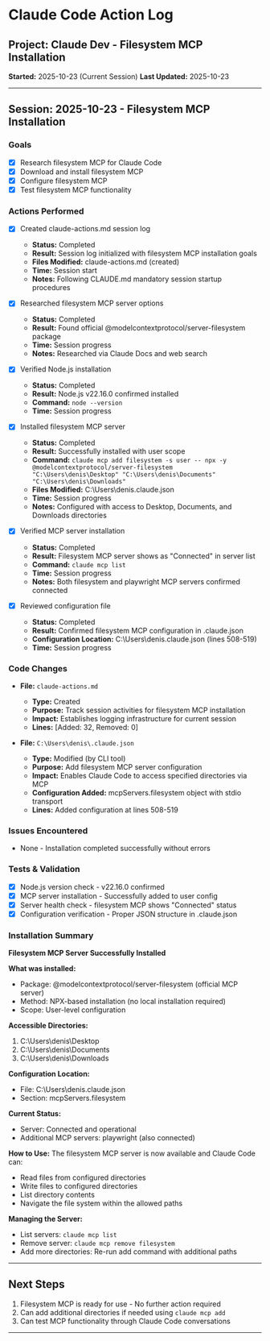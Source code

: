 # Claude Code Action Log

## Project: Claude Dev - Filesystem MCP Installation
**Started:** 2025-10-23 (Current Session)
**Last Updated:** 2025-10-23

---

## Session: 2025-10-23 - Filesystem MCP Installation

### Goals
- [x] Research filesystem MCP for Claude Code
- [x] Download and install filesystem MCP
- [x] Configure filesystem MCP
- [x] Test filesystem MCP functionality

### Actions Performed
- [x] Created claude-actions.md session log
  - **Status:** Completed
  - **Result:** Session log initialized with filesystem MCP installation goals
  - **Files Modified:** claude-actions.md (created)
  - **Time:** Session start
  - **Notes:** Following CLAUDE.md mandatory session startup procedures

- [x] Researched filesystem MCP server options
  - **Status:** Completed
  - **Result:** Found official @modelcontextprotocol/server-filesystem package
  - **Time:** Session progress
  - **Notes:** Researched via Claude Docs and web search

- [x] Verified Node.js installation
  - **Status:** Completed
  - **Result:** Node.js v22.16.0 confirmed installed
  - **Command:** `node --version`
  - **Time:** Session progress

- [x] Installed filesystem MCP server
  - **Status:** Completed
  - **Result:** Successfully installed with user scope
  - **Command:** `claude mcp add filesystem -s user -- npx -y @modelcontextprotocol/server-filesystem "C:\Users\denis\Desktop" "C:\Users\denis\Documents" "C:\Users\denis\Downloads"`
  - **Files Modified:** C:\Users\denis\.claude.json
  - **Time:** Session progress
  - **Notes:** Configured with access to Desktop, Documents, and Downloads directories

- [x] Verified MCP server installation
  - **Status:** Completed
  - **Result:** Filesystem MCP server shows as "Connected" in server list
  - **Command:** `claude mcp list`
  - **Time:** Session progress
  - **Notes:** Both filesystem and playwright MCP servers confirmed connected

- [x] Reviewed configuration file
  - **Status:** Completed
  - **Result:** Confirmed filesystem MCP configuration in .claude.json
  - **Configuration Location:** C:\Users\denis\.claude.json (lines 508-519)
  - **Time:** Session progress

### Code Changes
- **File:** `claude-actions.md`
  - **Type:** Created
  - **Purpose:** Track session activities for filesystem MCP installation
  - **Impact:** Establishes logging infrastructure for current session
  - **Lines:** [Added: 32, Removed: 0]

- **File:** `C:\Users\denis\.claude.json`
  - **Type:** Modified (by CLI tool)
  - **Purpose:** Add filesystem MCP server configuration
  - **Impact:** Enables Claude Code to access specified directories via MCP
  - **Configuration Added:** mcpServers.filesystem object with stdio transport
  - **Lines:** Added configuration at lines 508-519

### Issues Encountered
- None - Installation completed successfully without errors

### Tests & Validation
- [x] Node.js version check - v22.16.0 confirmed
- [x] MCP server installation - Successfully added to user config
- [x] Server health check - filesystem MCP shows "Connected" status
- [x] Configuration verification - Proper JSON structure in .claude.json

### Installation Summary

**Filesystem MCP Server Successfully Installed**

**What was installed:**
- Package: @modelcontextprotocol/server-filesystem (official MCP server)
- Method: NPX-based installation (no local installation required)
- Scope: User-level configuration

**Accessible Directories:**
1. C:\Users\denis\Desktop
2. C:\Users\denis\Documents
3. C:\Users\denis\Downloads

**Configuration Location:**
- File: C:\Users\denis\.claude.json
- Section: mcpServers.filesystem

**Current Status:**
- Server: Connected and operational
- Additional MCP servers: playwright (also connected)

**How to Use:**
The filesystem MCP server is now available and Claude Code can:
- Read files from configured directories
- Write files to configured directories
- List directory contents
- Navigate the file system within the allowed paths

**Managing the Server:**
- List servers: `claude mcp list`
- Remove server: `claude mcp remove filesystem`
- Add more directories: Re-run add command with additional paths

---

## Next Steps
1. Filesystem MCP is ready for use - No further action required
2. Can add additional directories if needed using `claude mcp add`
3. Can test MCP functionality through Claude Code conversations

---
